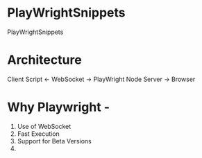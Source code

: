 # PlayWrightSnippets
PlayWrightSnippets


# Architecture

Client Script  <- WebSocket -> PlayWright Node Server -> Browser

# Why Playwright - 

1. Use of WebSocket
2. Fast Execution
3. Support for Beta Versions
4. 
